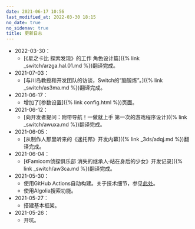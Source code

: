 ```yaml
---
date: 2021-06-17 10:56
last_modified_at: 2022-03-30 18:15
no_date: true
no_sidenav: true
title: 更新日志
---
```

- 2022-03-30：
  - [《星之卡比 探索发现》的工作 角色设计篇]({% link _switch/arzga.hal.01.md %})翻译完成。
- 2021-07-03：
  - [与川岛教授和开发团队的访谈，Switch的“脑锻炼”。]({% link _switch/as3ma.md %})翻译完成。
- 2021-06-17：
  - 增加了[参数设置]({% link config.html %})页面。
- 2021-06-12：
  - [向开发者提问：附带导航！一做就上手 第一次的游戏程序设计]({% link _switch/awuxa.md %})翻译完成。
- 2021-06-05：
  - [从制作人那里听来的《迷托邦》开发内幕]({% link _3ds/adqj.md %})翻译完成。
- 2021-06-04：
  - [《Famicom侦探俱乐部 消失的继承人·站在身后的少女》开发记录]({% link _switch/aw3ca.md %})翻译完成。
- 2021-05-30：
  - 使用GitHub Actions自动构建。关于技术细节，参见[此处](https://xzonn.top/posts/Static-Website-Auto-building-by-GitHub.html)。
  - 使用Algolia搜索功能。
- 2021-05-27：
  - 搭建基本框架。
- 2021-05-26：
  - 开坑。